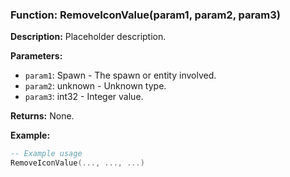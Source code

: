 ### Function: RemoveIconValue(param1, param2, param3)

**Description:**
Placeholder description.

**Parameters:**
- `param1`: Spawn - The spawn or entity involved.
- `param2`: unknown - Unknown type.
- `param3`: int32 - Integer value.

**Returns:** None.

**Example:**

```lua
-- Example usage
RemoveIconValue(..., ..., ...)
```

